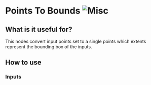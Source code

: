 # Points To Bounds ![Misc](https://img.shields.io/badge/Misc-0a0a0a)

## What is it useful for?
This nodes convert input points set to a single points which extents represent the bounding box of the inputs.

## How to use
### Inputs